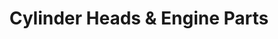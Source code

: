 ---
title: "Cylinder Heads & Engine Parts"
url: /marietta/cylinder-heads-and-engine-parts/
shop: car parts
---